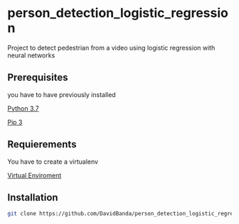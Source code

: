 # person_detection_logistic_regression

Project to detect pedestrian from a video using logistic regression with neural networks

## Prerequisites

you have to have previously installed


[Python 3.7](www.python.org)

[Pip 3](https://pip.pypa.io/en/stable/installing/)

## Requierements

You have to create a virtualenv

[Virtual Enviroment](https://docs.python.org/3/tutorial/venv.html)

## Installation

```bash
git clone https://github.com/DavidBanda/person_detection_logistic_regression
```
